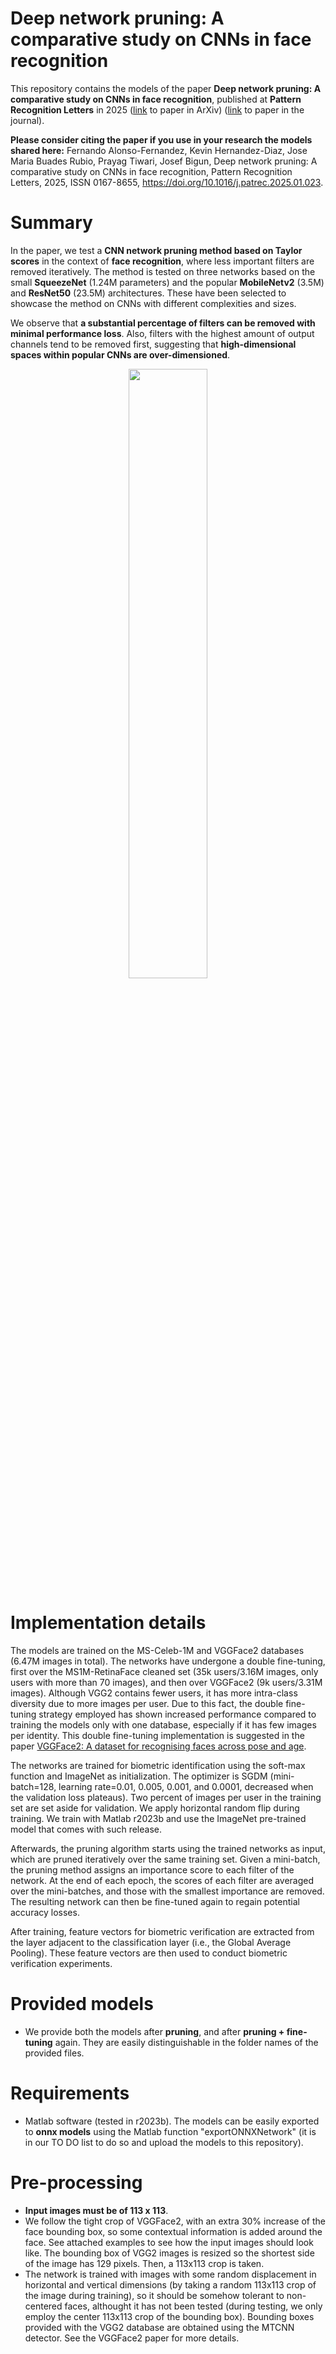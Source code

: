 # Deep network pruning: A comparative study on CNNs in face recognition

This repository contains the models of the paper **Deep network pruning: A comparative study on CNNs in face recognition**, published at **Pattern Recognition Letters** in 2025 ([link](https://arxiv.org/abs/2405.18302) to paper in ArXiv) ([link](https://doi.org/10.1016/j.patrec.2025.01.023) to paper in the journal).

**Please consider citing the paper if you use in your research the models shared here:**
Fernando Alonso-Fernandez, Kevin Hernandez-Diaz, Jose Maria Buades Rubio, Prayag Tiwari, Josef Bigun,
Deep network pruning: A comparative study on CNNs in face recognition,
Pattern Recognition Letters,
2025,
ISSN 0167-8655,
https://doi.org/10.1016/j.patrec.2025.01.023.

# Summary

In the paper, we test a **CNN network pruning method based on Taylor scores** in the context of **face recognition**, where less important filters are removed iteratively. The method is tested on three networks based on the small **SqueezeNet** (1.24M parameters) and the popular **MobileNetv2** (3.5M) and **ResNet50** (23.5M) architectures. These have been selected to showcase the method on CNNs with different complexities and sizes. 

We observe that **a substantial percentage of filters can be removed with minimal performance loss**. Also, filters with the highest amount of output channels tend to be removed first, suggesting that **high-dimensional spaces within popular CNNs are over-dimensioned**.

<p align="center">
  <img src="https://github.com/user-attachments/assets/a74d8f91-b10c-47a6-81e0-110ed016d9d0"/ style="width: 50%;">
</p>

# Implementation details

The models are trained on the MS-Celeb-1M and VGGFace2 databases (6.47M images in total). The networks have undergone a double fine-tuning, first over the MS1M-RetinaFace cleaned set (35k users/3.16M images, only users with more than 70 images), and then over VGGFace2 (9k users/3.31M images). Although VGG2 contains fewer users, it has more intra-class diversity due to more images per user. Due to this fact, the double fine-tuning strategy employed has shown increased performance compared to training the models only with one database, especially if it has few images per identity. This double fine-tuning implementation is suggested in the paper [VGGFace2: A dataset for recognising faces across pose and age](https://arxiv.org/abs/1710.08092).

The networks are trained for biometric identification using the soft-max function and ImageNet as initialization. The optimizer is SGDM (mini-batch=128, learning rate=0.01, 0.005, 0.001, and 0.0001, decreased when the validation loss plateaus). Two percent of images per user in the training set are set aside for validation. We apply horizontal random flip during training. We train with Matlab r2023b and use the ImageNet pre-trained model that comes with such release.

Afterwards, the pruning algorithm starts using the trained networks as input, which are pruned iteratively over the same training set. Given a mini-batch, the pruning method assigns an importance score to each filter of the network. At the end of each epoch, the scores of each filter are averaged over the mini-batches, and those with the smallest importance are removed. The resulting network can then be fine-tuned again to regain potential accuracy losses.

After training, feature vectors for biometric verification are extracted from the layer adjacent to the classification layer (i.e., the Global Average Pooling). These feature vectors are then used to conduct biometric verification experiments. 

# Provided models
  - We provide both the models after **pruning**, and after **pruning + fine-tuning** again. They are easily distinguishable in the folder names of the provided files. 

# Requirements
  - Matlab software (tested in r2023b). The models can be easily exported to **onnx models** using the Matlab function "exportONNXNetwork" (it is in our TO DO list to do so and upload the models to this repository).

# Pre-processing
  - **Input images must be of 113 x 113**.
  - We follow the tight crop of VGGFace2, with an extra 30% increase of the face bounding box, so some contextual information is added around the face. See attached examples to see how the input images should look like. The bounding box of VGG2 images is resized so the shortest side of the image has 129 pixels. Then, a 113x113 crop is taken.
  - The network is trained with images with some random displacement in horizontal and vertical dimensions (by taking a random 113x113 crop of the image during training), so it should be somehow tolerant to non-centered faces, althought it has not been tested (during testing, we only employ the center 113x113 crop of the bounding box). Bounding boxes provided with the VGG2 database are obtained using the MTCNN detector. See the VGGFace2 paper for more details.
